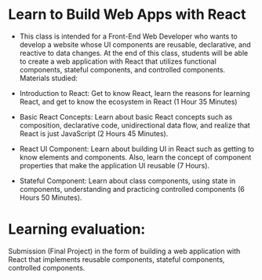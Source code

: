 # Learn to Build Web Apps with React
- This class is intended for a Front-End Web Developer who wants to develop a website whose UI components are reusable, declarative, and reactive to data changes. At the end of this class, students will be able to create a web application with React that utilizes functional components, stateful components, and controlled components.
Materials studied:

- Introduction to React: Get to know React, learn the reasons for learning React, and get to know the ecosystem in React (1 Hour 35 Minutes)

- Basic React Concepts: Learn about basic React concepts such as composition, declarative code, unidirectional data flow, and realize that React is just JavaScript (2 Hours 45 Minutes).

- React UI Component: Learn about building UI in React such as getting to know elements and components. Also, learn the concept of component properties that make the application UI reusable (7 Hours).

- Stateful Component: Learn about class components, using state in components, understanding and practicing controlled components (6 Hours 50 Minutes).

# Learning evaluation:
Submission (Final Project) in the form of building a web application with React that implements reusable components, stateful components, controlled components.
